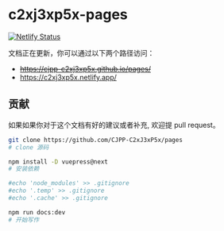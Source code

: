 # c2xj3xp5x-pages

[![Netlify Status](https://api.netlify.com/api/v1/badges/1df074dc-99ad-43c0-97de-da378c9cd34b/deploy-status)](https://app.netlify.com/sites/c2xj3xp5x/deploys)

文档正在更新，你可以通过以下两个路径访问：
- ~~https://cjpp-c2xj3xp5x.github.io/pages/~~
- https://c2xj3xp5x.netlify.app/

## 贡献

如果如果你对于这个文档有好的建议或者补充, 欢迎提 pull request。

```bash
git clone https://github.com/CJPP-C2xJ3xP5x/pages
# clone 源码

npm install -D vuepress@next
# 安装依赖

#echo 'node_modules' >> .gitignore
#echo '.temp' >> .gitignore
#echo '.cache' >> .gitignore

npm run docs:dev
# 开始写作
```
